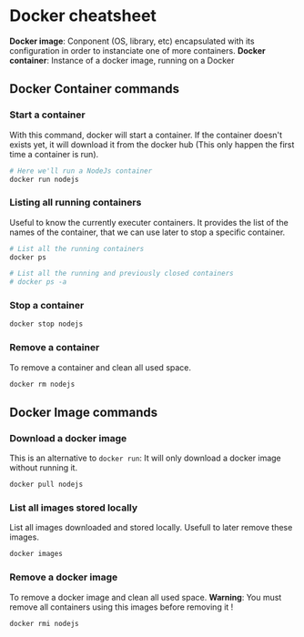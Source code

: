 # Docker cheatsheet

**Docker image**: Conponent (OS, library, etc) encapsulated with its configuration in order to instanciate one of more containers.
**Docker container**: Instance of a docker image, running on a Docker

## Docker Container commands

### Start a container
With this command, docker will start a container. If the container doesn't exists yet, it will download it from the docker hub (This only happen the first time a container is run).
```Python
# Here we'll run a NodeJs container
docker run nodejs
```

### Listing all running containers
Useful to know the currently executer containers. It provides the list of the names of the container, that we can use later to stop a specific container.
```Python
# List all the running containers
docker ps

# List all the running and previously closed containers
# docker ps -a
```

### Stop a container
```Python
docker stop nodejs
```

### Remove a container
To remove a container and clean all used space.
```Python
docker rm nodejs
```

## Docker Image commands

### Download a docker image
This is an alternative to `docker run`: It will only download a docker image without running it.
```Python
docker pull nodejs
```

### List all images stored locally
List all images downloaded and stored locally. Usefull to later remove these images.
```Python
docker images
```

### Remove a docker image
To remove a docker image and clean all used space.
**Warning**: You must remove all containers using this images before removing it !
```Python
docker rmi nodejs
```


